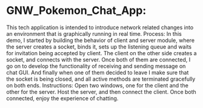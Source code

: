 # GNW_Pokemon_Chat_App:
This tech application is intended to introduce network related changes into an environment that is graphically running in real time.
Process:
In this demo, I started by building the behavior of client and server module, where the server creates a socket, binds it, sets up the listening queue and waits  for invitation being accepted by client. The client on the other side creates a socket, and connects with the server. Once both of them are connected, I go on to develop the functionality of receiving and sending message on chat GUI. And finally when one of them decided to leave I make sure that the socket is being closed, and all active methods are terminated gracefully on both ends.
Instructions:
Open two windows, one for the client and the other for the server.
Host the server, and then connect the client.
Once both connected, enjoy the experience of chatting.
